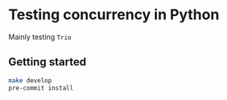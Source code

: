 # Testing concurrency in Python

Mainly testing `Trio`

## Getting started

```bash
make develop
pre-commit install
```
